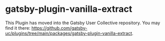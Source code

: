# gatsby-plugin-vanilla-extract

This Plugin has moved into the Gatsby User Collective repository. You may find it there: https://github.com/gatsby-uc/plugins/tree/main/packages/gatsby-plugin-vanilla-extract.
